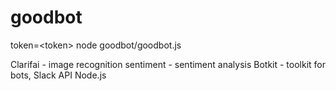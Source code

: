 # goodbot

token=\<token\> node goodbot/goodbot.js

Clarifai - image recognition
sentiment - sentiment analysis
Botkit - toolkit for bots, Slack API
Node.js
